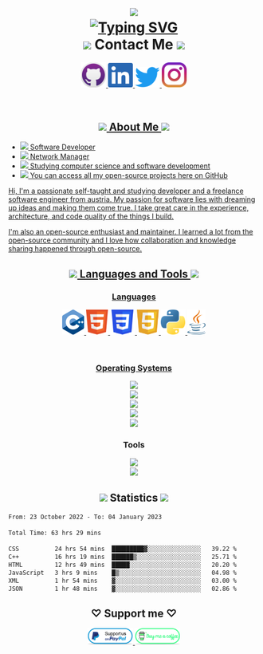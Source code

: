 <h1 align = "center">
<img src="https://emojipedia-us.s3.dualstack.us-west-1.amazonaws.com/thumbs/160/apple/325/waving-hand_1f44b.png" height="60em" align="center"/></br>
<a href="https://git.io/typing-svg"><img src="https://readme-typing-svg.demolab.com?font=Fira+Code&pause=500&color=28A125&center=true&vCenter=true&width=435&lines=Hey+there!+I'm+Chaos+%3A);%3E+github.com%2Fallmightychaos" alt="Typing SVG" /></a>

</br>

<img src="https://emojipedia-us.s3.dualstack.us-west-1.amazonaws.com/thumbs/120/apple/325/closed-mailbox-with-raised-flag_1f4eb.png" height="40em"/>
 Contact Me 
<img src="https://emojipedia-us.s3.dualstack.us-west-1.amazonaws.com/thumbs/120/apple/325/closed-mailbox-with-raised-flag_1f4eb.png" height="40em"/</br>
</h1>

<p align="center">
<a href="https://www.github.com/allmightychaos" target="_blank">
      <img width="50em" alt="Chaos' GitHub Profile" src="https://github.com/allmightychaos/.github/blob/main/.resources/socials/github-icon.svg"/>
<a href="https://www.linkedin.com/in/chaos3003/" target="_blank">
      <img width="50em" alt="Chaos' Linkedin" src="https://github.com/allmightychaos/.github/blob/main/.resources/socials/linkedin.svg"/>
<a href="https://twitter.com/allmightychaos" target="_blank">
      <img width="50em" alt="Chaos' Twitter" src="https://github.com/allmightychaos/.github/blob/main/.resources/socials/twitter.svg"/>
<a href="https://instagram.com/allmighty.chaos" target="_blank">
      <img width="50em" alt="Chaos' Instagram" src="https://github.com/allmightychaos/.github/blob/main/.resources/socials/instagram.svg"/>
 </br> </br> </br>
</p>

<h2 align = "center">
<img src="https://emojipedia-us.s3.dualstack.us-west-1.amazonaws.com/thumbs/120/apple/325/open-book_1f4d6.png" height="30em"/> 
 About Me 
<img src="https://emojipedia-us.s3.dualstack.us-west-1.amazonaws.com/thumbs/120/apple/325/open-book_1f4d6.png" height="30em"/> </br>
</h2>

- <img src="https://emojipedia-us.s3.dualstack.us-west-1.amazonaws.com/thumbs/120/apple/325/desktop-computer_1f5a5-fe0f.png" height="20em"/> Software Developer
- <img src="https://emojipedia-us.s3.dualstack.us-west-1.amazonaws.com/thumbs/120/apple/325/man-technologist_1f468-200d-1f4bb.png" height="20em"/> Network Manager
- <img src="https://emojipedia-us.s3.dualstack.us-west-1.amazonaws.com/thumbs/120/apple/325/graduation-cap_1f393.png" height="20em"/> Studying computer science and software development
- <img src="https://emojipedia-us.s3.dualstack.us-west-1.amazonaws.com/thumbs/120/whatsapp/326/globe-with-meridians_1f310.png" height="20em"/> You can access all my open-source projects here on GitHub

Hi, I'm a passionate self-taught and studying developer and a freelance software engineer from austria. 
My passion for software lies with dreaming up ideas and making them come true.
I take great care in the experience, architecture, and code quality of the things I build.

I'm also an open-source enthusiast and maintainer. 
I learned a lot from the open-source community and I love how collaboration and knowledge sharing happened through open-source.

<h2 align = "center">
<img src="https://emojipedia-us.s3.dualstack.us-west-1.amazonaws.com/thumbs/120/apple/325/hammer_1f528.png" height="25em"/> 
 Languages and Tools 
<img src="https://emojipedia-us.s3.dualstack.us-west-1.amazonaws.com/thumbs/120/apple/325/hammer_1f528.png" height="25em"/></br>
</h2>

<h3 align="center">Languages</h3>
<p align="center">
<code><img height="50" src="https://github.com/allmightychaos/.github/blob/main/.resources/languages/cpp.svg"></code> 
<code><img height="50" src="https://github.com/allmightychaos/.github/blob/main/.resources/languages/html.svg"></code>
<code><img height="50" src="https://github.com/allmightychaos/.github/blob/main/.resources/languages/css.svg"></code>
<code><img height="50" src="https://github.com/allmightychaos/.github/blob/main/.resources/languages/js.svg"></code>
<code><img height="50" src="https://github.com/allmightychaos/.github/blob/main/.resources/languages/python.svg"></code>
<code><img height="50" src="https://github.com/allmightychaos/.github/blob/main/.resources/languages/java.svg"></code>
</p>

</br>

<h3 align="center">Operating Systems</h3>
<p align="center">
 <a href="https://www.apple.com/macos/ventura">
  <img src="https://img.shields.io/badge/macOS-Ventura-e66702?style=round-square&logo=apple&logoColor=ffffff"></img>
 </a>

</br>

 <a href="https://www.debian.org/index.de.html">
  <img src="https://img.shields.io/badge/Linux-Debian-d50856?style=round-square&logo=debian&logoColor=d50856"></img>
 </a>

</br>

 <a href="https://www.youtube.com/watch?v=dQw4w9WgXcQ&ab_channel=RickAstley">
  <img src="https://img.shields.io/badge/Windows-11-2596be?style=round-square&logo=windows11&logoColor=2596be"></img>
 </a>
 
</br>

 <a href="https://archlinux.org/">
  <img src="https://img.shields.io/badge/Linux-Arch-1e3f5a?style=round-square&logo=archlinux&logoColor=1793d1"></img>
 </a>

</br>

 <a href="https://www.kali.org/">
  <img src="https://img.shields.io/badge/Linux-Kali-2c74ec?style=round-square&logo=kalilinux&logoColor=ffffff"></img>
 </a>

</br>
</p>

<h3 align="center">Tools</h3>

<p align="center">
 <a href="https://github.com/features/copilot">
  <img src="https://img.shields.io/badge/GitHub-CoPilot-56b335?style=round-square&logo=github&logoColor=56b335"></img>
 </a>

</br>

 <a href="https://code.visualstudio.com/">
  <img src="https://img.shields.io/badge/IDE-VSCode-1087d2?style=round-square&logo=Visual-studio-code&logoColor=1087d2"></img>
 </a>
</p

</br>

<h2 align = "center">
<img src="https://emojipedia-us.s3.dualstack.us-west-1.amazonaws.com/thumbs/120/apple/325/chart-increasing_1f4c8.png" height="20em"/> 
 Statistics
<img src="https://emojipedia-us.s3.dualstack.us-west-1.amazonaws.com/thumbs/120/apple/325/chart-decreasing_1f4c9.png" height="20em"/></br>
</h2>
<!--START_SECTION:waka-->

```text
From: 23 October 2022 - To: 04 January 2023

Total Time: 63 hrs 29 mins

CSS          24 hrs 54 mins  █████████▓░░░░░░░░░░░░░░░   39.22 %
C++          16 hrs 19 mins  ██████▒░░░░░░░░░░░░░░░░░░   25.71 %
HTML         12 hrs 49 mins  █████░░░░░░░░░░░░░░░░░░░░   20.20 %
JavaScript   3 hrs 9 mins    █▒░░░░░░░░░░░░░░░░░░░░░░░   04.98 %
XML          1 hr 54 mins    ▓░░░░░░░░░░░░░░░░░░░░░░░░   03.00 %
JSON         1 hr 48 mins    ▓░░░░░░░░░░░░░░░░░░░░░░░░   02.86 %
```

<!--END_SECTION:waka-->

<h2 align = "center">
♡ Support me ♡</br>
</h2>

<!-- If you want to have any of those pictures, feel free to contact me and I will send them to you. -->
<p align="center">
  <a href="https://www.paypal.com/donate/?hosted_button_id=57YPDJCJ3U66S" target="_blank">
      <img width="18%" alt="Donate with Paypal" src="https://github.com/allmightychaos/.github/blob/main/.resources/support/support-paypal.svg"/>
  </a>
  <a href="https://www.buymeacoffee.com/allmightychaos" target="_blank">
      <img width="18%" alt="Buy me a coffee" src="https://github.com/allmightychaos/.github/blob/main/.resources/support/support-buy-coffee.svg"/>
  </a>
</p>

<!-- Tools used for the creation: 
- Typing Animation: https://readme-typing-svg.demolab.com/demo/
- Badges: https://shields.io/
-->
